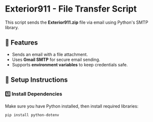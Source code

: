 # Exterior911 - File Transfer Script

This script sends the **Exterior911.zip** file via email using Python's SMTP library.

## 🚀 Features
- Sends an email with a file attachment.
- Uses **Gmail SMTP** for secure email sending.
- Supports **environment variables** to keep credentials safe.

## 🔧 Setup Instructions

### 1️⃣ Install Dependencies
Make sure you have Python installed, then install required libraries:
```sh
pip install python-dotenv
